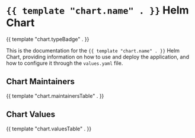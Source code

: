 # `{{ template "chart.name" . }}` Helm Chart

{{ template "chart.typeBadge" . }}

This is the documentation for the `{{ template "chart.name" . }}` Helm Chart,
providing information on how to use and deploy the application, and how to
configure it through the `values.yaml` file.

## Chart Maintainers

<!-- prettier-ignore-start -->

{{ template "chart.maintainersTable" . }}

<!-- prettier-ignore-end -->

## Chart Values

<!-- prettier-ignore-start -->

{{ template "chart.valuesTable" . }}

<!-- prettier-ignore-end -->
